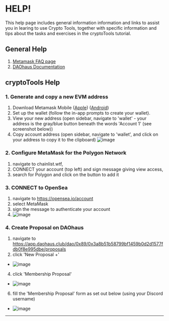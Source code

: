 # HELP!
This help page includes general information information and links to assist you in learing to use Crypto Tools, together with specific information and tips about the tasks and exercises in the cryptoTools tutorial. 

## General Help

1. [Metamask FAQ page](https://metamask.io/faqs/)
2. [DAOhaus Documentation](https://daohaus.club/docs/)

## cryptoTools Help

### 1. Generate and copy a new EVM address
1. Download Metamask Mobile ([Apple](https://apps.apple.com/us/app/metamask-blockchain-wallet/id1438144202)) ([Android](https://play.google.com/store/apps/details?id=io.metamask&hl=en_AU&gl=US))
2. Set up the wallet (follow the in-app prompts to create your wallet).
3. View your new address (open sidebar, navigate to 'wallet' - your address is the gray/blue button beneath the words 'Account 1' (see screenshot below))
4. Copy account address (open sidebar, navigate to 'wallet', and click on your address to copy it to the clipboard)
 ![image](https://user-images.githubusercontent.com/104967421/167320592-8e730324-b606-40eb-ac22-f79d57cff5a9.png)

### 2. Configure MetaMask for the Polygon Network
1. navigate to chainlist.wtf, 
2. CONNECT your account (top left) and sign message giving view access, 
3. search for Polygon and click on the button to add it

### 3. CONNECT to OpenSea
1. navigate to https://opensea.io/account
2. select MetaMask
3. sign the message to authenticate your account
4. ![image](https://user-images.githubusercontent.com/104967421/167430329-a5220eb3-88a0-4e01-8d59-7f703676a69b.png)


### 4. Create Proposal on DAOhaus
1. navigate to https://app.daohaus.club/dao/0x89/0x3a8b51b58799bf1459b0d2d1577fdb0f8e995dbe/proposals
2. click 'New Proposal +' 

-    ![image](https://user-images.githubusercontent.com/104967421/167431162-d2e0a37b-f36d-4c24-a118-5d5068ecf12e.png)

4. click 'Membership Proposal' 

-    ![image](https://user-images.githubusercontent.com/104967421/167431281-189df633-9953-4988-9213-0a879fb3cd9b.png)

6. fill the 'Membership Proposal' form as set out below (using your Discord username)

-    ![image](https://user-images.githubusercontent.com/104967421/167417009-268591e1-681d-414c-8a23-3db7aaa081eb.png)





______________________


